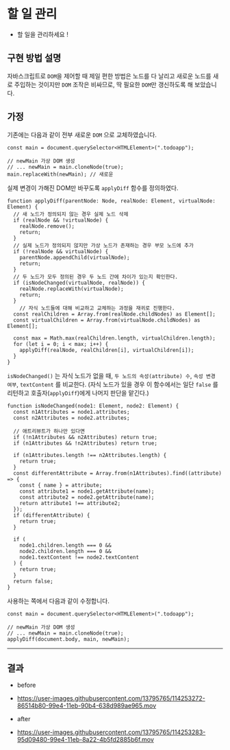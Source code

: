 # 할 일 관리
- 할 일을 관리하세요 !

## 구현 방법 설명 
자바스크립트로 `DOM`을 제어할 때 제일 편한 방법은 노드를 다 날리고 새로운 노드를 새로 주입하는 것이지만 `DOM` 조작은 비싸므로, 딱 필요한 `DOM`만 갱신하도록 해 보았습니다.

## 가정

기존에는 다음과 같이 전부 새로운 `DOM` 으로 교체하였습니다.

```tsx
const main = document.querySelector<HTMLElement>(".todoapp");

// newMain 가상 DOM 생성
// ... newMain = main.cloneNode(true);
main.replaceWith(newMain); // 새로운 
```

실제 변경이 가해진 DOM만 바꾸도록 `applyDiff` 함수를 정의하였다.

```tsx
function applyDiff(parentNode: Node, realNode: Element, virtualNode: Element) {
  // 새 노드가 정의되지 않는 경우 실제 노드 삭제
  if (realNode && !virtualNode) {
    realNode.remove();
    return;
  }
  // 실제 노드가 정의되지 않지만 가상 노드가 존재하는 경우 부모 노드에 추가
  if (!realNode && virtualNode) {
    parentNode.appendChild(virtualNode);
    return;
  }
  // 두 노드가 모두 정의된 경우 두 노드 간에 차이가 있는지 확인한다.
  if (isNodeChanged(virtualNode, realNode)) {
    realNode.replaceWith(virtualNode);
    return;
  }
	// 자식 노드들에 대해 비교하고 교체하는 과정을 재귀로 진행한다.
  const realChildren = Array.from(realNode.childNodes) as Element[];
  const virtualChildren = Array.from(virtualNode.childNodes) as Element[];

  const max = Math.max(realChildren.length, virtualChildren.length);
  for (let i = 0; i < max; i++) {
    applyDiff(realNode, realChildren[i], virtualChildren[i]);
  }
}
```

`isNodeChanged()` 는 자식 노드가 없을 때, `두 노드의 속성(attribute) 수`, `속성 변경 여부`, `textContent` 를 비교한다. (자식 노드가 있을 경우 이 함수에서는 일단 `false` 를 리턴하고 호출자(`applyDiff`)에게 나머지 판단을 맡긴다.)

```tsx
function isNodeChanged(node1: Element, node2: Element) {
  const n1Attributes = node1.attributes;
  const n2Attributes = node2.attributes;

  // 애트리뷰트가 하나만 있다면
  if (!n1Attributes && n2Attributes) return true;
  if (n1Attributes && !n2Attributes) return true;

  if (n1Attributes.length !== n2Attributes.length) {
    return true;
  }
  const differentAttribute = Array.from(n1Attributes).find((attribute) => {
    const { name } = attribute;
    const attribute1 = node1.getAttribute(name);
    const attribute2 = node2.getAttribute(name);
    return attribute1 !== attribute2;
  });
  if (differentAttribute) {
    return true;
  }

  if (
    node1.children.length === 0 &&
    node2.children.length === 0 &&
    node1.textContent !== node2.textContent
  ) {
    return true;
  }
  return false;
}
```

사용하는 쪽에서 다음과 같이 수정합니다.

```tsx
const main = document.querySelector<HTMLElement>(".todoapp");

// newMain 가상 DOM 생성
// ... newMain = main.cloneNode(true);
applyDiff(document.body, main, newMain);
```

---

## 결과

- before
- https://user-images.githubusercontent.com/13795765/114253272-86514b80-99e4-11eb-90b4-638d989ae965.mov

- after
- https://user-images.githubusercontent.com/13795765/114253283-95d09480-99e4-11eb-8a22-4b5fd2885b6f.mov

